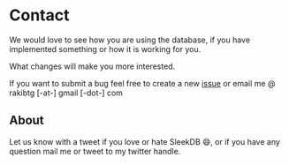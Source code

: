 <!--METADATA
{
    "title": "Contact",
    "url": "contact",
    "icon": "mail"
}
!METADATA-->

# Contact

We would love to see how you are using the database, if you have implemented something or how it is working for you.

What changes will make you more interested.

If you want to submit a bug feel free to create a new <a rel="noopener nofollow" href="https://github.com/rakibtg/SleekDB/issues" target="_blank">issue</a> or email me @ rakibtg [-at-] gmail [-dot-] com

## About

Let us know with a tweet if you love or hate SleekDB 😄, or if you have any question mail me or tweet to my twitter handle.
